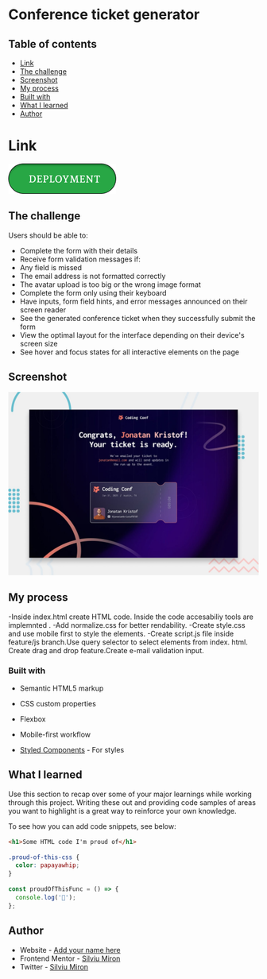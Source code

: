 # Conference ticket generator

## Table of contents

- [Link](#links)
- [The challenge](#the-challenge)
- [Screenshot](#screenshot)
- [My process](#my-process)
- [Built with](#built-with)
- [What I learned](#what-i-learned)
- [Author](#author)

# Link

[![DEPLOYMENT](https://github.com/Miron-Silviu/Guess-my-Number/blob/main/images/Frame%201.png)](https://miron-silviu.github.io/conference-ticket-generator/)

## The challenge

Users should be able to:

- Complete the form with their details
- Receive form validation messages if:
- Any field is missed
- The email address is not formatted correctly
- The avatar upload is too big or the wrong image format
- Complete the form only using their keyboard
- Have inputs, form field hints, and error messages announced on their screen reader
- See the generated conference ticket when they successfully submit the form
- View the optimal layout for the interface depending on their device's screen size
- See hover and focus states for all interactive elements on the page

## Screenshot

![Design preview for the Conference ticket generator coding challenge](./preview.jpg)

## My process

-Inside index.html create HTML code. Inside the code accesabiliy tools are implemnted .
-Add normalize.css for better rendability.
-Create style.css and use mobile first to style the elements.
-Create script.js file inside feature/js branch.Use query selector to select elements from index. html. Create drag and drop feature.Create e-mail validation input. 

### Built with

- Semantic HTML5 markup
- CSS custom properties
- Flexbox
- Mobile-first workflow

- [Styled Components](https://styled-components.com/) - For styles

## What I learned

Use this section to recap over some of your major learnings while working through this project. Writing these out and providing code samples of areas you want to highlight is a great way to reinforce your own knowledge.

To see how you can add code snippets, see below:

```html
<h1>Some HTML code I'm proud of</h1>
```

```css
.proud-of-this-css {
  color: papayawhip;
}
```

```js
const proudOfThisFunc = () => {
  console.log('🎉');
};
```

## Author

- Website - [Add your name here](https://www.your-site.com)
- Frontend Mentor - [Silviu Miron](https://www.frontendmentor.io/home)
- Twitter - [Silviu Miron](https://x.com/silviuumiron)
